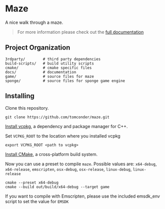 # Maze

A nice walk through a maze.

> For more information please check out the [full documentation](https://tomconder.github.io/maze/)

## Project Organization

    3rdparty/        # third party dependencies
    build-scripts/   # build utility scripts
    cmake/           # cmake specific files
    docs/            # documentation
    game/            # source files for maze
    sponge/          # source files for sponge game engine


## Installing

Clone this repository.

```
git clone https://github.com/tomconder/maze.git
```

[Install vcpkg](https://github.com/microsoft/vcpkg#getting-started), a dependency and package manager for C++.

Set `VCPKG_ROOT` to the location where you installed vcpkg

```
export VCPKG_ROOT <path to vcpkg>
```

[Install CMake](https://cmake.org/install/), a cross-platform build system.

Now you can use a preset to compile `maze`. Possible values are: `x64-debug`, `x64-release`, `emscripten`, `osx-debug`, `osx-release`, `linux-debug`, `linux-release`
```
cmake --preset x64-debug
cmake --build out/build/x64-debug --target game
```

If you want to compile with Emscripten, please use the included emsdk_env script to set the value for `EMSDK`
